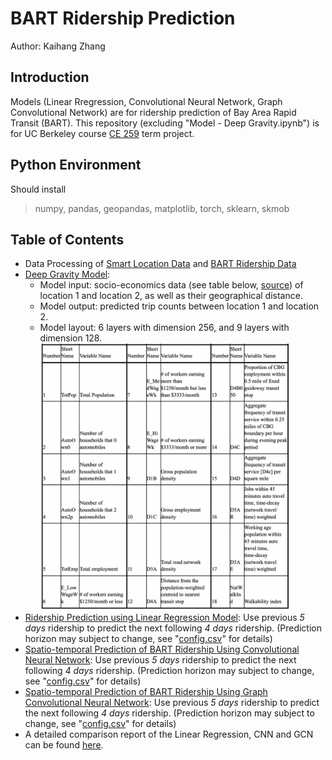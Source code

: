 # BART Ridership Prediction
Author: Kaihang Zhang
## Introduction
Models (Linear Rregression, Convolutional Neural Network, Graph Convolutional Network) are for ridership prediction of Bay Area Rapid Transit (BART). This repository (excluding "Model - Deep Gravity.ipynb") is for UC Berkeley course [CE 259](https://classes.berkeley.edu/content/2022-spring-civeng-259-001-lec-001) term project.

## Python Environment
Should install 
  > numpy, pandas, geopandas, matplotlib, torch, sklearn, skmob

## Table of Contents
- Data Processing of [Smart Location Data](./Data%20-%20SLD.ipynb) and [BART Ridership Data](./Data%20-%20bart_data.py)
- [Deep Gravity Model](./Model%20-%20Deep%20Gravity.ipynb):
  - Model input: socio-economics data (see table below, [source](https://www.epa.gov/sites/default/files/2021-06/documents/epa_sld_3.0_technicaldocumentationuserguide_may2021.pdf)) of location 1 and location 2, as well as their geographical distance.
  - Model output: predicted trip counts between location 1 and location 2.
  - Model layout: 6 layers with dimension 256, and 9 layers with dimension 128.
    <img src="./imgs/features.png" width="400">
- [Ridership Prediction using Linear Regression Model](./Model%20-%20Linear.ipynb): Use previous *5 days* ridership to predict the next following *4 days* ridership. (Prediction horizon may subject to change, see "[config.csv](./config.csv)" for details)
- [Spatio-temporal Prediction of BART Ridership Using Convolutional Neural Network](./Model%20-%20Conv.ipynb): Use previous *5 days* ridership to predict the next following *4 days* ridership. (Prediction horizon may subject to change, see "[config.csv](./config.csv)" for details)
- [Spatio-temporal Prediction of BART Ridership Using Graph Convolutional Neural Network](./Model%20-%20ConvGraph%202.ipynb): Use previous *5 days* ridership to predict the next following *4 days* ridership. (Prediction horizon may subject to change, see "[config.csv](./config.csv)" for details)
- A detailed comparison report of the Linear Regression, CNN and GCN can be found [here](./report/Report.pdf).
